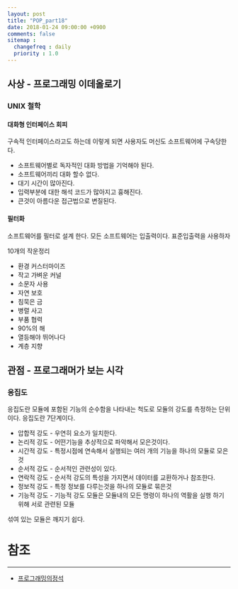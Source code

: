 ```yaml
---
layout: post
title: "POP_part18"
date: 2018-01-24 09:00:00 +0900
comments: false
sitemap :
  changefreq : daily
  priority : 1.0
---
```


## 사상 - 프로그래밍 이데올로기

### UNIX 철학

#### 대화형 인터페이스 회피

구속적 인터페이스라고도 하는데 이렇게 되면 사용자도 머신도 소프트웨어에 구속당한다.

* 소프트웨어별로 독자적인 대화 방법을 기억해야 된다.
* 소프트웨어끼리 대화 할수 없다.
* 대기 시간이 많아진다.
* 입력부분에 대한 해석 코드가 많아지고 흉해진다.
* 큰것이 아름다운 접근법으로 변질된다.

#### 필터화 

소프트웨어를 필터로 설계 한다. 모든 소프트웨어는 입출력이다.
표준입출력을 사용하자

10개의 작운정리

* 환경 커스터마이즈
* 작고 가벼운 커널
* 소문자 사용
* 자연 보호
* 침묵은 금
* 병렬 사고
* 부품 협력
* 90%의 해
* 열등해야 뛰어나다
* 계층 지향

## 관점 - 프로그래머가 보는 시각

### 응집도

응집도란 모듈에 포함된 기능의 순수함을 나타내는 척도로 모듈의 강도를 측정하는 단위이다.
응집도란 7단계이다.

* 압합적 강도 - 우연히 요소가 일치한다.
* 논리적 강도 - 어떤기능을 추상적으로 파악해서 모은것이다.
* 시간적 강도 - 특정시점에 연속해서 실행되는 여러 개의 기능을 하나의 모듈로 모은것
* 순서적 강도 - 순서적인 관련성이 있다.
* 연락적 강도 - 순서적 강도의 특성을 가지면서 데이터를 교환하거나 참조한다.
* 정보적 강도 - 특정 정보를 다루는것을 하나의 모듈로 묶은것
* 기능적 강도 - 기능적 강도 모듈은 모듈내의 모든 명령이 하나의 역활을 실행 하기 위해 서로 관련된 모듈

섞여 있는 모듈은 깨지기 쉽다.




# 참조
-----
* [프로그래밍의정석](http://www.yes24.com/24/Goods/55254076?Acode=101)
